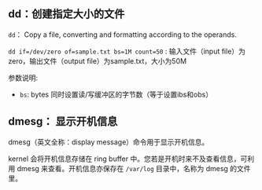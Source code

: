 

## dd：创建指定大小的文件

`dd`： Copy a file, converting and formatting according to the operands.

`dd if=/dev/zero of=sample.txt bs=1M count=50` : 输入文件（input file）为zero，输出文件（output file）为sample.txt，大小为50M

参数说明:

* `bs`: bytes 同时设置读/写缓冲区的字节数（等于设置ibs和obs）

## dmesg： 显示开机信息

dmesg（英文全称：display message）命令用于显示开机信息。

kernel 会将开机信息存储在 ring buffer 中。您若是开机时来不及查看信息，可利用 dmesg 来查看。开机信息亦保存在 `/var/log` 目录中，名称为 dmesg 的文件里。

